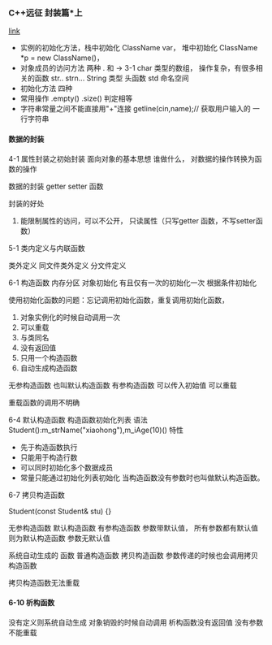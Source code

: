 ### C++远征 封装篇*上

[link](https://www.imooc.com/learn/382)
- 实例的初始化方法，栈中初始化 ClassName var， 堆中初始化 ClassName *p = new ClassName()， 
- 对象成员的访问方法 两种 . 和 ->
3-1
char 类型的数组， 操作复杂，有很多相关的函数 str.. strn...
String 类型
头函数 <string> std 命名空间
- 初始化方法 四种
- 常用操作  .empty() .size() 判定相等
- 字符串常量之间不能直接用"+"连接
getline(cin,name);// 获取用户输入的 一行字符串


#### 数据的封装
4-1 属性封装之初始封装
面向对象的基本思想
谁做什么， 对数据的操作转换为函数的操作

数据的封装 getter setter 函数

封装的好处
1. 能限制属性的访问，可以不公开， 只读属性（只写getter 函数，不写setter函数）

5-1 类内定义与内联函数

类外定义
同文件类外定义
分文件定义



6-1 构造函数
内存分区
对象初始化
有且仅有一次的初始化一次
根据条件初始化


使用初始化函数的问题：忘记调用初始化函数，重复调用初始化函数，
1. 对象实例化的时候自动调用一次
2. 可以重载
3. 与类同名
4. 没有返回值
5. 只用一个构造函数
6. 自动生成构造函数

无参构造函数 也叫默认构造函数
有参构造函数 可以传入初始值
可以重载

重载函数的调用不明确

6-4 默认构造函数
构造函数初始化列表
语法  Student():m_strName("xiaohong"),m_iAge(10)()
特性
- 先于构造函数执行
- 只能用于构造行数
- 可以同时初始化多个数据成员
-  常量只能通过初始化列表初始化
当构造函数没有参数时也叫做默认构造函数。


6-7 拷贝构造函数

Student(const Student& stu) {}


无参构造函数 默认构造函数
有参构造函数
    参数带默认值， 所有参数都有默认值则为默认构造函数
    参数无默认值

系统自动生成的 函数
普通构造函数
拷贝构造函数
参数传递的时候也会调用拷贝构造函数

拷贝构造函数无法重载

#### 6-10 析构函数

没有定义则系统自动生成
对象销毁的时候自动调用
析构函数没有返回值 没有参数 不能重载
